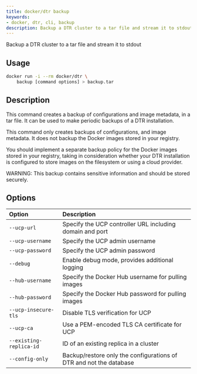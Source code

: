 ```yaml
---
title: docker/dtr backup
keywords:
- docker, dtr, cli, backup
description: Backup a DTR cluster to a tar file and stream it to stdout
---
```


Backup a DTR cluster to a tar file and stream it to stdout

## Usage

```bash
docker run -i --rm docker/dtr \
    backup [command options] > backup.tar
```

## Description


This command creates a backup of configurations and image metadata, in a tar
file. It can be used to make periodic backups of a DTR installation.

This command only creates backups of configurations, and image metadata.
It does not backup the Docker images stored in your registry.

You should implement a separate backup policy for the Docker images stored
in your registry, taking in consideration whether your DTR installation is
configured to store images on the filesystem or using a cloud provider.

WARNING: This backup contains sensitive information and should be
stored securely.


## Options

| Option                    | Description                |
|:--------------------------|:---------------------------|
|`--ucp-url`|Specify the UCP controller URL including domain and port|
|`--ucp-username`|Specify the UCP admin username|
|`--ucp-password`|Specify the UCP admin password|
|`--debug`|Enable debug mode, provides additional logging|
|`--hub-username`|Specify the Docker Hub username for pulling images|
|`--hub-password`|Specify the Docker Hub password for pulling images|
|`--ucp-insecure-tls`|Disable TLS verification for UCP|
|`--ucp-ca`|Use a PEM-encoded TLS CA certificate for UCP|
|`--existing-replica-id`|ID of an existing replica in a cluster|
|`--config-only`|Backup/restore only the configurations of DTR and not the database|

